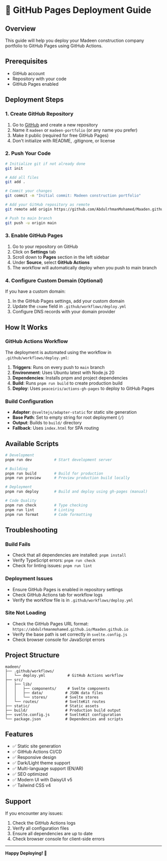 # 🚀 GitHub Pages Deployment Guide

## Overview
This guide will help you deploy your Madeen construction company portfolio to GitHub Pages using GitHub Actions.

## Prerequisites
- GitHub account
- Repository with your code
- GitHub Pages enabled

## Deployment Steps

### 1. Create GitHub Repository
1. Go to [GitHub](https://github.com) and create a new repository
2. Name it `madeen` or `madeen-portfolio` (or any name you prefer)
3. Make it public (required for free GitHub Pages)
4. Don't initialize with README, .gitignore, or license

### 2. Push Your Code
```bash
# Initialize git if not already done
git init

# Add all files
git add .

# Commit your changes
git commit -m "Initial commit: Madeen construction portfolio"

# Add your GitHub repository as remote
git remote add origin https://github.com/AbdulrhmanMohamed/Maaden.github.io.git

# Push to main branch
git push -u origin main
```

### 3. Enable GitHub Pages
1. Go to your repository on GitHub
2. Click on **Settings** tab
3. Scroll down to **Pages** section in the left sidebar
4. Under **Source**, select **GitHub Actions**
5. The workflow will automatically deploy when you push to main branch

### 4. Configure Custom Domain (Optional)
If you have a custom domain:
1. In the GitHub Pages settings, add your custom domain
2. Update the `cname` field in `.github/workflows/deploy.yml`
3. Configure DNS records with your domain provider

## How It Works

### GitHub Actions Workflow
The deployment is automated using the workflow in `.github/workflows/deploy.yml`:

1. **Triggers**: Runs on every push to `main` branch
2. **Environment**: Uses Ubuntu latest with Node.js 20
3. **Dependencies**: Installs pnpm and project dependencies
4. **Build**: Runs `pnpm run build` to create production build
5. **Deploy**: Uses `peaceiris/actions-gh-pages` to deploy to GitHub Pages

### Build Configuration
- **Adapter**: `@sveltejs/adapter-static` for static site generation
- **Base Path**: Set to empty string for root deployment (`/`)
- **Output**: Builds to `build/` directory
- **Fallback**: Uses `index.html` for SPA routing

## Available Scripts

```bash
# Development
pnpm run dev          # Start development server

# Building
pnpm run build        # Build for production
pnpm run preview      # Preview production build locally

# Deployment
pnpm run deploy       # Build and deploy using gh-pages (manual)

# Code Quality
pnpm run check        # Type checking
pnpm run lint         # Linting
pnpm run format       # Code formatting
```

## Troubleshooting

### Build Fails
- Check that all dependencies are installed: `pnpm install`
- Verify TypeScript errors: `pnpm run check`
- Check for linting issues: `pnpm run lint`

### Deployment Issues
- Ensure GitHub Pages is enabled in repository settings
- Check GitHub Actions tab for workflow logs
- Verify the workflow file is in `.github/workflows/deploy.yml`

### Site Not Loading
- Check the GitHub Pages URL format: `https://abdulrhmanmohamed.github.io/Maaden.github.io`
- Verify the base path is set correctly in `svelte.config.js`
- Check browser console for JavaScript errors

## Project Structure
```
madeen/
├── .github/workflows/
│   └── deploy.yml          # GitHub Actions workflow
├── src/
│   ├── lib/
│   │   ├── components/     # Svelte components
│   │   ├── data/          # JSON data files
│   │   └── stores/        # Svelte stores
│   └── routes/            # SvelteKit routes
├── static/                # Static assets
├── build/                 # Production build output
├── svelte.config.js       # SvelteKit configuration
└── package.json           # Dependencies and scripts
```

## Features
- ✅ Static site generation
- ✅ GitHub Actions CI/CD
- ✅ Responsive design
- ✅ Dark/Light theme support
- ✅ Multi-language support (EN/AR)
- ✅ SEO optimized
- ✅ Modern UI with DaisyUI v5
- ✅ Tailwind CSS v4

## Support
If you encounter any issues:
1. Check the GitHub Actions logs
2. Verify all configuration files
3. Ensure all dependencies are up to date
4. Check browser console for client-side errors

---

**Happy Deploying! 🎉**
